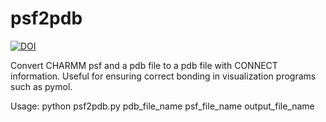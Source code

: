 # psf2pdb

[![DOI](https://www.zenodo.org/badge/30152294.svg)](https://www.zenodo.org/badge/latestdoi/30152294)

Convert CHARMM psf and a pdb file to a pdb file with CONNECT information.  Useful for ensuring correct bonding in visualization programs such as pymol.

Usage: python psf2pdb.py pdb_file_name psf_file_name output_file_name
